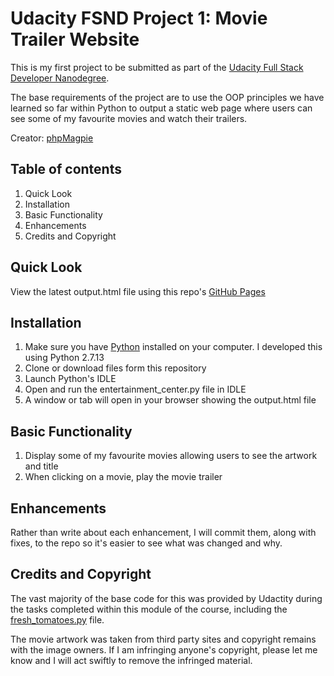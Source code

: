 # Udacity FSND Project 1: Movie Trailer Website

This is my first project to be submitted as part of the [Udacity Full Stack Developer Nanodegree](https://www.udacity.com/course/full-stack-web-developer-nanodegree--nd004).

The base requirements of the project are to use the OOP principles we have learned so far within Python to output a static web page where users can see some of my favourite movies and watch their trailers.

Creator: [phpMagpie](https://github.com/phpMagpie)

## Table of contents
 1. Quick Look
 2. Installation
 3. Basic Functionality
 4. Enhancements
 5. Credits and Copyright
 
## Quick Look
View the latest output.html file using this repo's [GitHub Pages](https://phpmagpie.github.io/udacity-fsnd-project1/output.html)

## Installation
 1. Make sure you have [Python](https://www.python.org/downloads/) installed on your computer. I developed this using Python 2.7.13
 2. Clone or download files form this repository
 3. Launch Python's IDLE
 4. Open and run the entertainment_center.py file in IDLE
 5. A window or tab will open in your browser showing the output.html file

## Basic Functionality
 1. Display some of my favourite movies allowing users to see the artwork and title
 2. When clicking on a movie, play the movie trailer

## Enhancements
Rather than write about each enhancement, I will commit them, along with fixes, to the repo so it's easier to see what was changed and why.

## Credits and Copyright
The vast majority of the base code for this was provided by Udactity during the tasks completed within this module of the course, including the [fresh_tomatoes.py](https://github.com/adarsh0806/ud036_StarterCode/blob/master/fresh_tomatoes.py) file.

The movie artwork was taken from third party sites and copyright remains with the image owners.  If I am infringing anyone's copyright, please let me know and I will act swiftly to remove the infringed material.
